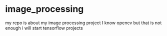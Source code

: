 # image_processing

my repo is about my image processing project 
I know opencv but  that is not enough i will start tensorflow projects
